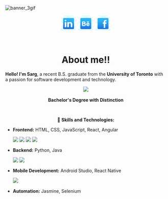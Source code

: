 ![banner_3gif](https://github.com/user-attachments/assets/bd9b0358-5406-4111-b104-f2854f24e246)

<div align="center">
  
[<img src="https://github.com/Sargunan1213/Sargunan1213/blob/main/assests/linkedin.svg" width="50">](https://www.linkedin.com/in/sargu/)
[<img src="https://github.com/Sargunan1213/Sargunan1213/blob/main/assests/behance.svg" width="50">](https://www.behance.net/sargusargu)
[<img src="https://github.com/Sargunan1213/Sargunan1213/blob/main/assests/facebook.svg" width="50">](https://www.facebook.com/sargu.sargu/)

</div>
<br/>
<h1 align="center">About me!!</h1>

**Hello! I'm Sarg**, a recent B.S. graduate from the **University of Toronto** with a passion for software development and technology.

<div align="center">
  <img  src="https://readme-components.vercel.app/api?component=experience&company=UniversityOfToronto&textfill=B16D56&fill=EBDDC3"></img>
  <p><strong>Bachelor's Degree with Distinction</strong></p>
</div>
<br/>
<div align="center">
  
  🦉 **Skills and Technologies:**
</div>
  
- **Frontend:** HTML, CSS, JavaScript, React, Angular
    <div>
     <img  src="https://readme-components.vercel.app/api?component=logo&fill=EBDDC3&logo=CSS3&svgfill=2F2323&textfill=B16D56">  
     <img  src="https://readme-components.vercel.app/api?component=logo&fill=EBDDC3&logo=javascript&svgfill=2F2323&textfill=B16D56">  
     <img  src="https://readme-components.vercel.app/api?component=logo&fill=EBDDC3&logo=angular&svgfill=2F2323&textfill=B16D56">  
     <img  src="https://readme-components.vercel.app/api?component=logo&fill=EBDDC3&animation=spin&logo=react&svgfill=2F2323&textfill=B16D56">  
  </div>
      
- **Backend:** Python, Java
   <div>
     <img  src="https://readme-components.vercel.app/api?component=logo&animation=spin&fill=EBDDC3&logo=python&svgfill=2F2323&textfill=B16D56">  
     <img  src="https://readme-components.vercel.app/api?component=logo&fill=EBDDC3&logo=Java&svgfill=2F2323&textfill=B16D56">  
  </div>
- **Mobile Development:** Android Studio, React Native
  <div>
     <img  src="https://readme-components.vercel.app/api?component=logo&fill=EBDDC3&logo=AndroidStudio&svgfill=2F2323&textfill=B16D56">
  </div>
- **Automation:** Jasmine, Selenium




</p>
